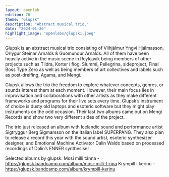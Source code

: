 ```yaml
---
layout: openlab
edition: 76
theme: "Glupsk"
description: "Abstract musical trio."
date: "2024-01-26"
highlight_image: "openlabs/glupsk1.jpeg"
---
```


<script>
    import CaptionedImage from "../../components/Images/CaptionedImage.svelte"
</script>

<CaptionedImage
    src="openlabs/glupsk1.jpeg"
    alt="Three people in a band photo" 
    caption="GLUPSK"/>

Glupsk is an abstract musical trio consisting of Vilhjálmur Yngvi Hjálmasson, Örlygur Steinar Arnalds & Guðmundur Arnalds. All of them have been heavily active in the music scene in Reykjavík being members of other projects such as Tildra, Korter í flog, Slummi, Pellegrina, sideproject, Final Boss Type Zero as well as being members of art collectives and labels such as post-dreifing, Agama, and Mengi. 

Glupsk allows the trio the freedom to explore whatever concepts, genres, or sounds interest them at each moment. However, their main focus lies in improvisation and collaborations with other artists as they make different frameworks and programs for their live sets every time. Glupsk’s instrument of choice is dusty old laptops and esoteric software but they might play instruments on the odd occasion. Their last two albums came out on Mengi Records and show two very different sides of the project. 

The trio just released an album with Icelandic sound and performance artist Sigtryggur Berg Sigmarsson on the Italian label SUPERPANG. They also plan to release a record this year with the sound artist, esoteric synthesizer designer, and Emotional Machine Activator Dalin Waldo based on processed recordings of Dalin’s ENNER synthesiser

<CaptionedImage
    src="openlabs/glupsk2.jpeg"
    alt="Three people in a blue photo with effects" 
    caption="GLUPSK"/>

Selected albums by glupsk:
Mosi milli tánna - https://glupsk.bandcamp.com/album/mosi-milli-t-nna
Krympill í kerinu - https://glupsk.bandcamp.com/album/krympill-kerinu

